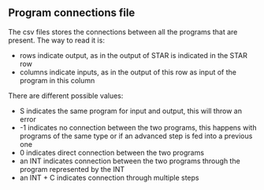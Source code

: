 ## Program connections file
The csv files stores the connections between all the programs that are present. 
The way to read it is:
  - rows indicate output, as in the output of STAR is indicated in the STAR row
  - columns indicate inputs, as in the output of this row as input of the program in this column
 
 There are different possible values:
  - S indicates the same program for input and output, this will throw an error
  - -1 indicates no connection between the two programs, this happens with programs of 
     the same type or if an advanced step is fed into a previous one
  - 0 indicates direct connection between the two programs
  - an INT indicates connection between the two programs through the program represented by the INT
  - an INT + C indicates connection through multiple steps
